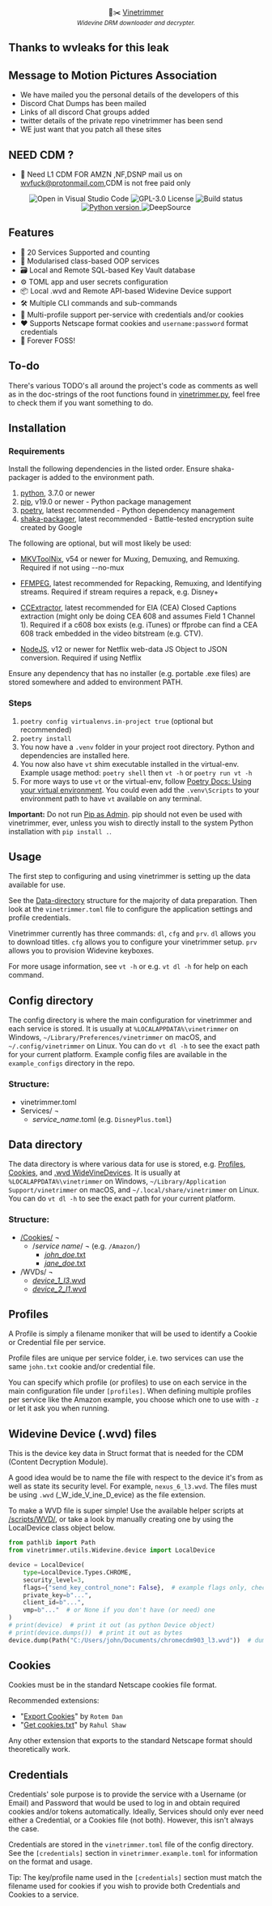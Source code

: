<p align="center">
    🍃✂️ <a href="https://github.com/WVDUMP/vinetrimmer">Vinetrimmer</a>
    <br/>
    <sup><em>Widevine DRM downloader and decrypter.</em></sup>
</p>

## Thanks to wvleaks for this leak 
 
## Message to Motion Pictures Association

- We have mailed you the personal details of the developers of this
- Discord Chat Dumps has been mailed
- Links of all discord Chat groups added
- twitter details of the private repo vinetrimmer has been send
- WE just want that you patch all these sites

## NEED CDM ?

- 🎉 Need L1 CDM FOR AMZN ,NF,DSNP mail us on wvfuck@protonmail.com,CDM is not free paid only

<p align="center">
    <img src="https://open.vscode.dev/badges/open-in-vscode.svg" alt="Open in Visual Studio Code"/>
    </a>
    <img src="https://img.shields.io/badge/license-GPL--3.0-orange" alt="GPL-3.0 License">
    </a>
    <img src="https://github.com/WVDUMP/vinetrimmer/actions/workflows/build.yml/badge.svg" alt="Build status">
    </a>
    <a href="https://python.org">
        <img src="https://img.shields.io/badge/python-3.7%2B-informational" alt="Python version">
    </a>
    <img src="https://deepsource.io/gh/WVDUMP/vinetrimmer.svg/?label=active+issues" alt="DeepSource">
    </a>
</p>

## Features

- 🎉 20 Services Supported and counting
- 🧩 Modularised class-based OOP services
- 🗃️ Local and Remote SQL-based Key Vault database
- ⚙️ TOML app and user secrets configuration
- 📦 Local .wvd and Remote API-based Widevine Device support
- 🛠️ Multiple CLI commands and sub-commands
- 👥 Multi-profile support per-service with credentials and/or cookies
- ❤️ Supports Netscape format cookies and `username:password` format credentials
- 🤘 Forever FOSS!

## To-do

There's various TODO's all around the project's code as comments as well as in the doc-strings of the root functions
found in [vinetrimmer.py](vinetrimmer/vinetrimmer.py), feel free to check them if you want something to do.

## Installation

### Requirements

Install the following dependencies in the listed order. Ensure shaka-packager is added to the environment path.

1. [python], 3.7.0 or newer
2. [pip], v19.0 or newer - Python package management
3. [poetry], latest recommended - Python dependency management
4. [shaka-packager], latest recommended - Battle-tested encryption suite created by Google

  [python]: <https://python.org>
  [pip]: <https://pip.pypa.io/en/stable/installing>
  [poetry]: <https://python-poetry.org/docs/#installation>
  [shaka-packager]: <https://github.com/google/shaka-packager/releases/latest>

The following are optional, but will most likely be used:

- [MKVToolNix], v54 or newer for Muxing, Demuxing, and Remuxing.
  Required if not using --no-mux
- [FFMPEG], latest recommended for Repacking, Remuxing, and Identifying streams.
  Required if stream requires a repack, e.g. Disney+
- [CCExtractor], latest recommended for EIA (CEA) Closed Captions extraction (might only be doing CEA 608 and assumes Field 1 Channel 1).
  Required if a c608 box exists (e.g. iTunes) or ffprobe can find a CEA 608 track embedded in the video bitstream (e.g. CTV).
- [NodeJS], v12 or newer for Netflix web-data JS Object to JSON conversion.
  Required if using Netflix

  [MKVToolNix]: <https://mkvtoolnix.download/downloads.html>
  [FFMPEG]: <https://fmpeg.org>
  [CCExtractor]: <https://github.com/CCExtractor/ccextractor>
  [NodeJS]: <https://nodejs.org>

Ensure any dependency that has no installer (e.g. portable .exe files) are stored somewhere and added to environment PATH.

### Steps

1. `poetry config virtualenvs.in-project true` (optional but recommended)
2. `poetry install`
3. You now have a `.venv` folder in your project root directory. Python and dependencies are installed here.
4. You now also have `vt` shim executable installed in the virtual-env.
   Example usage method: `poetry shell` then `vt -h` or `poetry run vt -h`
5. For more ways to use `vt` or the virtual-env, follow [Poetry Docs: Using your virtual environment].
   You could even add the `.venv\Scripts` to your environment path to have `vt` available on any terminal.

  [Poetry Docs: Using your virtual environment]: <https://python-poetry.org/docs/basic-usage/#using-your-virtual-environment>

**Important:** Do not run [Pip as Admin]. pip should not even be used with vinetrimmer, ever, unless you wish to directly install to
the system Python installation with `pip install .`.

  [Pip as Admin]: <https://WVDUMP.github.io/VSGAN/pip-as-admin>

## Usage

The first step to configuring and using vinetrimmer is setting up the data available for use.

See the [Data-directory](#data-directory-data) structure for the majority of data preparation. Then look at the
`vinetrimmer.toml` file to configure the application settings and profile credentials.

Vinetrimmer currently has three commands: `dl`, `cfg` and `prv`. `dl` allows you to download titles. `cfg` allows you to
configure your vinetrimmer setup. `prv` allows you to provision Widevine keyboxes.

For more usage information, see `vt -h` or e.g. `vt dl -h` for help on each command.

## Config directory

The config directory is where the main configuration for vinetrimmer and each service is stored.
It is usually at `%LOCALAPPDATA%\vinetrimmer` on Windows, `~/Library/Preferences/vinetrimmer` on macOS,
and `~/.config/vinetrimmer` on Linux. You can do `vt dl -h` to see the exact path for your current platform.
Example config files are available in the `example_configs` directory in the repo.

### Structure:

-   vinetrimmer.toml
-   Services/ ¬
    -   _service_name_.toml (e.g. `DisneyPlus.toml`)


## Data directory

The data directory is where various data for use is stored, e.g. [Profiles](#profiles), [Cookies](#cookies), and
[.wvd WideVineDevices](#widevine-device-wvd-files). It is usually at `%LOCALAPPDATA%\vinetrimmer` on Windows,
`~/Library/Application Support/vinetrimmer` on macOS, and `~/.local/share/vinetrimmer` on Linux. You can do
`vt dl -h` to see the exact path for your current platform.

### Structure:

-   [/Cookies/](#cookies) ¬
    -   /_service name_/ ¬ (e.g. `/Amazon/`)
        -   [_john_doe_.txt](#profiles)
        -   [_jane_doe_.txt](#profiles)
-   /WVDs/ ¬
    -   [_device_1_l3_.wvd](#widevine-device-wvd-files)
    -   [_device_2_l1_.wvd](#widevine-device-wvd-files)

## Profiles

A Profile is simply a filename moniker that will be used to identify a Cookie or Credential file per service.

Profile files are unique per service folder, i.e. two services can use the same `john.txt` cookie and/or credential
file.

You can specify which profile (or profiles) to use on each service in the main configuration file under `[profiles]`.
When defining multiple profiles per service like the Amazon example, you choose which one to use with `-z` or let it
ask you when running.

## Widevine Device (.wvd) files

This is the device key data in Struct format that is needed for the CDM (Content Decryption Module).

A good idea would be to name the file with respect to the device it's from as well as state its security level.
For example, `nexus_6_l3.wvd`. The files must be using `.wvd` (\_W_ide_V_ine_D_evice) as the file extension.

To make a WVD file is super simple! Use the available helper scripts at [/scripts/WVD/](/scripts/WVD), or take a look
by manually creating one by using the LocalDevice class object below.

```py
from pathlib import Path
from vinetrimmer.utils.Widevine.device import LocalDevice

device = LocalDevice(
    type=LocalDevice.Types.CHROME,
    security_level=3,
    flags={"send_key_control_none": False},  # example flags only, check struct in LocalDevice() to see flags
    private_key=b"...",
    client_id=b"...",
    vmp=b"..."  # or None if you don't have (or need) one
)
# print(device)  # print it out (as python Device object)
# print(device.dumps())  # print it out as bytes
device.dump(Path("C:/Users/john/Documents/chromecdm903_l3.wvd"))  # dump it to a file
```

## Cookies

Cookies must be in the standard Netscape cookies file format. 

Recommended extensions:

- "[Export Cookies](https://addons.mozilla.org/addon/export-cookies-txt)" by `Rotem Dan`
- "[Get cookies.txt](https://chrome.google.com/webstore/detail/bgaddhkoddajcdgocldbbfleckgcbcid)" by `Rahul Shaw`

Any other extension that exports to the standard Netscape format should theoretically work.

## Credentials

Credentials' sole purpose is to provide the service with a Username (or Email) and Password that would be used to
log in and obtain required cookies and/or tokens automatically. Ideally, Services should only ever need either a
Credential, or a Cookies file (not both). However, this isn't always the case.

Credentials are stored in the `vinetrimmer.toml` file of the config directory. See the `[credentials]` section
in `vinetrimmer.example.toml` for information on the format and usage.

Tip: The key/profile name used in the `[credentials]` section must match the filename used for cookies
     if you wish to provide both Credentials and Cookies to a service.



